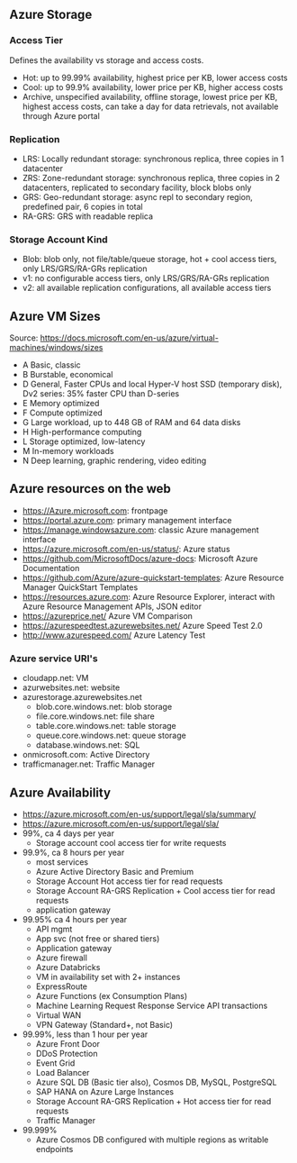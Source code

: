## Azure Storage

### Access Tier
Defines the availability vs storage and access costs.
- Hot: up to 99.99% availability, highest price per KB, lower access costs
- Cool: up to 99.9% availability, lower price per KB, higher access costs
- Archive, unspecified availability, offline storage, lowest price per KB, highest access costs, can take a day for data retrievals, not available through Azure portal

### Replication
- LRS: Locally redundant storage: synchronous replica, three copies in 1 datacenter
- ZRS: Zone-redundant storage: synchronous replica, three copies in 2 datacenters, replicated to secondary facility, block blobs only
- GRS: Geo-redundant storage: async repl to secondary region, predefined pair, 6 copies in total
- RA-GRS: GRS with readable replica

### Storage Account Kind
- Blob: blob only, not file/table/queue storage, hot + cool access tiers, only LRS/GRS/RA-GRs replication
- v1: no configurable access tiers, only LRS/GRS/RA-GRs replication
- v2: all available replication configurations, all available access tiers


## Azure VM Sizes
Source: https://docs.microsoft.com/en-us/azure/virtual-machines/windows/sizes
- A Basic, classic
- B Burstable, economical
- D General, Faster CPUs and local Hyper-V host SSD (temporary disk), Dv2 series: 35% faster CPU than D-series
- E Memory optimized
- F Compute optimized
- G Large workload, up to 448 GB of RAM and 64 data disks
- H High-performance computing
- L Storage optimized, low-latency
- M In-memory workloads
- N Deep learning, graphic rendering, video editing


## Azure resources on the web
- https://Azure.microsoft.com: frontpage
- https://portal.azure.com: primary management interface
- https://manage.windowsazure.com: classic Azure management interface
- https://azure.microsoft.com/en-us/status/: Azure status
- https://github.com/MicrosoftDocs/azure-docs: Microsoft Azure Documentation
- https://github.com/Azure/azure-quickstart-templates: Azure Resource Manager QuickStart Templates
- https://resources.azure.com: Azure Resource Explorer, interact with Azure Resource Management APIs, JSON editor
- https://azureprice.net/ Azure VM Comparison
- https://azurespeedtest.azurewebsites.net/ Azure Speed Test 2.0
- http://www.azurespeed.com/ Azure Latency Test


### Azure service URI's
- cloudapp.net: VM
- azurwebsites.net: website
- azurestorage.azurewebsites.net
  - blob.core.windows.net: blob storage
  - file.core.windows.net: file share
  - table.core.windows.net: table storage
  - queue.core.windows.net: queue storage
  - database.windows.net: SQL
- onmicrosoft.com: Active Directory
- trafficmanager.net: Traffic Manager


## Azure Availability
- https://azure.microsoft.com/en-us/support/legal/sla/summary/
- https://azure.microsoft.com/en-us/support/legal/sla/
- 99%, ca 4 days per year
  - Storage account cool access tier for write requests
- 99.9%, ca 8 hours per year
  - most services
  - Azure Active Directory Basic and Premium
  - Storage Account Hot access tier for read requests
  - Storage Account RA-GRS Replication + Cool access tier for read requests
  - application gateway
- 99.95% ca 4 hours per year
  - API mgmt
  - App svc (not free or shared tiers)
  - Application gateway
  - Azure firewall
  - Azure Databricks
  - VM in availability set with 2+ instances
  - ExpressRoute
  - Azure Functions (ex Consumption Plans)
  - Machine Learning Request Response Service API transactions
  - Virtual WAN
  - VPN Gateway (Standard+, not Basic)
- 99.99%, less than 1 hour per year
  - Azure Front Door
  - DDoS Protection
  - Event Grid
  - Load Balancer
  - Azure SQL DB (Basic tier also), Cosmos DB, MySQL, PostgreSQL
  - SAP HANA on Azure Large Instances
  - Storage Account RA-GRS Replication + Hot access tier for read requests
  - Traffic Manager
- 99.999%
  - Azure Cosmos DB configured with multiple regions as writable endpoints
